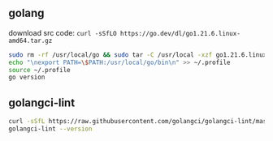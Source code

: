 ## golang

download src code: `curl -sSfLO https://go.dev/dl/go1.21.6.linux-amd64.tar.gz`

```sh
sudo rm -rf /usr/local/go && sudo tar -C /usr/local -xzf go1.21.6.linux-amd64.tar.gz
echo "\nexport PATH=\$PATH:/usr/local/go/bin\n" >> ~/.profile
source ~/.profile
go version
```

## golangci-lint

```sh
curl -sSfL https://raw.githubusercontent.com/golangci/golangci-lint/master/install.sh | sh -s -- -b $(go env GOPATH)/bin v1.55.2
golangci-lint --version
```


